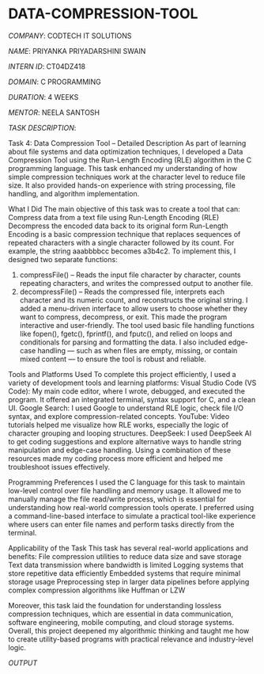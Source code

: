 # DATA-COMPRESSION-TOOL

*COMPANY*: CODTECH IT SOLUTIONS

*NAME*: PRIYANKA PRIYADARSHINI SWAIN

*INTERN ID*: CT04DZ418

*DOMAIN*: C PROGRAMMING

*DURATION*: 4 WEEKS

*MENTOR*: NEELA SANTOSH

*TASK DESCRIPTION*:

Task 4: Data Compression Tool – Detailed Description
As part of learning about file systems and data optimization techniques, I developed a Data Compression Tool using the Run-Length Encoding (RLE) algorithm in the C programming language. This task enhanced my understanding of how simple compression techniques work at the character level to reduce file size. It also provided hands-on experience with string processing, file handling, and algorithm implementation.

What I Did
The main objective of this task was to create a tool that can:
Compress data from a text file using Run-Length Encoding (RLE)
Decompress the encoded data back to its original form
Run-Length Encoding is a basic compression technique that replaces sequences of repeated characters with a single character followed by its count. For example, the string aaabbbbcc becomes a3b4c2.
To implement this, I designed two separate functions:
1. compressFile() – Reads the input file character by character, counts repeating characters, and writes the compressed output to another file.
2. decompressFile() – Reads the compressed file, interprets each character and its numeric count, and reconstructs the original string.
I added a menu-driven interface to allow users to choose whether they want to compress, decompress, or exit. This made the program interactive and user-friendly. The tool used basic file handling functions like fopen(), fgetc(), fprintf(), and fputc(), and relied on loops and conditionals for parsing and formatting the data.
I also included edge-case handling — such as when files are empty, missing, or contain mixed content — to ensure the tool is robust and reliable.

Tools and Platforms Used
To complete this project efficiently, I used a variety of development tools and learning platforms:
Visual Studio Code (VS Code): My main code editor, where I wrote, debugged, and executed the program. It offered an integrated terminal, syntax support for C, and a clean UI.
Google Search: I used Google to understand RLE logic, check file I/O syntax, and explore compression-related concepts.
YouTube: Video tutorials helped me visualize how RLE works, especially the logic of character grouping and looping structures.
DeepSeek: I used DeepSeek AI to get coding suggestions and explore alternative ways to handle string manipulation and edge-case handling.
Using a combination of these resources made my coding process more efficient and helped me troubleshoot issues effectively.

Programming Preferences
I used the C language for this task to maintain low-level control over file handling and memory usage. It allowed me to manually manage the file read/write process, which is essential for understanding how real-world compression tools operate.
I preferred using a command-line-based interface to simulate a practical tool-like experience where users can enter file names and perform tasks directly from the terminal.

Applicability of the Task
This task has several real-world applications and benefits:
File compression utilities to reduce data size and save storage
Text data transmission where bandwidth is limited
Logging systems that store repetitive data efficiently
Embedded systems that require minimal storage usage
Preprocessing step in larger data pipelines before applying complex compression algorithms like Huffman or LZW

Moreover, this task laid the foundation for understanding lossless compression techniques, which are essential in data communication, software engineering, mobile computing, and cloud storage systems.
Overall, this project deepened my algorithmic thinking and taught me how to create utility-based programs with practical relevance and industry-level logic.

*OUTPUT*
